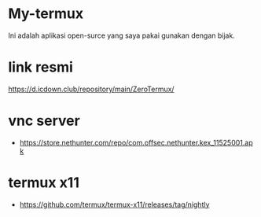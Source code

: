 # My-termux
Ini adalah aplikasi open-surce yang saya pakai gunakan dengan bijak.

# link resmi
https://d.icdown.club/repository/main/ZeroTermux/
# vnc server
- https://store.nethunter.com/repo/com.offsec.nethunter.kex_11525001.apk
# termux x11
- https://github.com/termux/termux-x11/releases/tag/nightly
